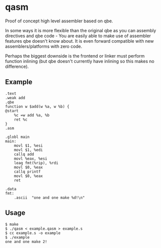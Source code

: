 # qasm

Proof of concept high level assembler based on qbe.

In some ways it is more flexible than the original qbe as you can
assembly directives and qbe code - You are easily able to make use
of assembler features qbe doesn't know about. It is even forward
compatible with new assemblers/platforms with zero code.

Perhaps the biggest downside is the frontend or linker must perform
function inlining (but qbe doesn't currently have inlining so this makes no difference).

## Example
```
.text
.weak add
.qbe
function w $add(w %a, w %b) {
@start
	%c =w add %a, %b
	ret %c
}
.asm

.globl main
main:
	movl $1, %esi
	movl $1, %edi
	callq add
	movl %eax, %esi
	leaq fmt(%rip), %rdi
	movl $0, %eax
	callq printf
	movl $0, %eax
	ret

.data
fmt:
	.ascii  "one and one make %d!\n"
```

## Usage

```
$ make
$ ./qasm < example.qasm > example.s
$ cc example.s -o example
$ ./example
one and one make 2!
```
